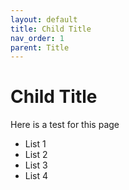 ```yaml
---
layout: default
title: Child Title
nav_order: 1
parent: Title
---
```


# Child Title
Here is a test for this page

- List 1
- List 2
- List 3
- List 4
